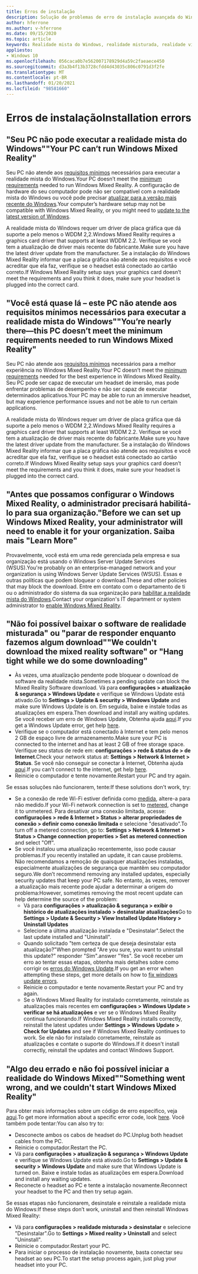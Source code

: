 ```yaml
---
title: Erros de instalação
description: Solução de problemas de erro de instalação avançada do Windows Mixed Reality que vai além da nossa documentação de suporte de consumidor padrão.
author: hferrone
ms.author: v-hferrone
ms.date: 09/15/2020
ms.topic: article
keywords: Realidade mista do Windows, realidade misturada, realidade virtual, VR, MR, solução de problemas, erros, ajuda, suporte, instalação
appliesto:
- Windows 10
ms.openlocfilehash: 056caca0b7e562007178929d4a59c2faeaece450
ms.sourcegitcommit: d3a3b4f13b3728cfdd4d43035c806c0791d3f2fe
ms.translationtype: MT
ms.contentlocale: pt-BR
ms.lasthandoff: 01/20/2021
ms.locfileid: "98581660"
---
```

# <a name="installation-errors"></a><span data-ttu-id="89fe1-104">Erros de instalação</span><span class="sxs-lookup"><span data-stu-id="89fe1-104">Installation errors</span></span>

## <a name="your-pc-cant-run-windows-mixed-reality"></a><span data-ttu-id="89fe1-105">"Seu PC não pode executar a realidade mista do Windows"</span><span class="sxs-lookup"><span data-stu-id="89fe1-105">"Your PC can’t run Windows Mixed Reality"</span></span>

<span data-ttu-id="89fe1-106">Seu PC não atende aos [requisitos mínimos](https://support.microsoft.com/help/4039260/windows-10-mixed-reality-pc-hardware-guidelines) necessários para executar a realidade mista do Windows.</span><span class="sxs-lookup"><span data-stu-id="89fe1-106">Your PC doesn’t meet the [minimum requirements](https://support.microsoft.com/help/4039260/windows-10-mixed-reality-pc-hardware-guidelines) needed to run Windows Mixed Reality.</span></span> <span data-ttu-id="89fe1-107">A configuração de hardware do seu computador pode não ser compatível com a realidade mista do Windows ou você pode precisar [atualizar para a versão mais recente do Windows](https://support.microsoft.com/help/12373/windows-update-faq).</span><span class="sxs-lookup"><span data-stu-id="89fe1-107">Your computer’s hardware setup may not be compatible with Windows Mixed Reality, or you might need to [update to the latest version of Windows](https://support.microsoft.com/help/12373/windows-update-faq).</span></span> 

<span data-ttu-id="89fe1-108">A realidade mista do Windows requer um driver de placa gráfica que dá suporte a pelo menos o WDDM 2,2.</span><span class="sxs-lookup"><span data-stu-id="89fe1-108">Windows Mixed Reality requires a graphics card driver that supports at least WDDM 2.2.</span></span> <span data-ttu-id="89fe1-109">Verifique se você tem a atualização de driver mais recente do fabricante.</span><span class="sxs-lookup"><span data-stu-id="89fe1-109">Make sure you have the latest driver update from the manufacturer.</span></span> <span data-ttu-id="89fe1-110">Se a instalação do Windows Mixed Reality informar que a placa gráfica não atende aos requisitos e você acreditar que ela faz, verifique se o headset está conectado ao cartão correto.</span><span class="sxs-lookup"><span data-stu-id="89fe1-110">If Windows Mixed Reality setup says your graphics card doesn’t meet the requirements and you think it does, make sure your headset is plugged into the correct card.</span></span>

## <a name="youre-nearly-therethis-pc-doesnt-meet-the-minimum-requirements-needed-to-run-windows-mixed-reality"></a><span data-ttu-id="89fe1-111">"Você está quase lá – este PC não atende aos requisitos mínimos necessários para executar a realidade mista do Windows"</span><span class="sxs-lookup"><span data-stu-id="89fe1-111">"You’re nearly there—this PC doesn’t meet the minimum requirements needed to run Windows Mixed Reality"</span></span>

<span data-ttu-id="89fe1-112">Seu PC não atende aos [requisitos mínimos](https://support.microsoft.com/help/4039260/windows-10-mixed-reality-pc-hardware-guidelines) necessários para a melhor experiência no Windows Mixed Reality.</span><span class="sxs-lookup"><span data-stu-id="89fe1-112">Your PC doesn’t meet the [minimum requirements](https://support.microsoft.com/help/4039260/windows-10-mixed-reality-pc-hardware-guidelines) needed for the best experience in Windows Mixed Reality.</span></span> <span data-ttu-id="89fe1-113">Seu PC pode ser capaz de executar um headset de imersão, mas pode enfrentar problemas de desempenho e não ser capaz de executar determinados aplicativos.</span><span class="sxs-lookup"><span data-stu-id="89fe1-113">Your PC may be able to run an immersive headset, but may experience performance issues and not be able to run certain applications.</span></span>

<span data-ttu-id="89fe1-114">A realidade mista do Windows requer um driver de placa gráfica que dá suporte a pelo menos o WDDM 2,2.</span><span class="sxs-lookup"><span data-stu-id="89fe1-114">Windows Mixed Reality requires a graphics card driver that supports at least WDDM 2.2.</span></span> <span data-ttu-id="89fe1-115">Verifique se você tem a atualização de driver mais recente do fabricante.</span><span class="sxs-lookup"><span data-stu-id="89fe1-115">Make sure you have the latest driver update from the manufacturer.</span></span> <span data-ttu-id="89fe1-116">Se a instalação do Windows Mixed Reality informar que a placa gráfica não atende aos requisitos e você acreditar que ela faz, verifique se o headset está conectado ao cartão correto.</span><span class="sxs-lookup"><span data-stu-id="89fe1-116">If Windows Mixed Reality setup says your graphics card doesn’t meet the requirements and you think it does, make sure your headset is plugged into the correct card.</span></span>

## <a name="before-we-can-set-up-windows-mixed-reality-your-administrator-will-need-to-enable-it-for-your-organization-learn-more"></a><span data-ttu-id="89fe1-117">"Antes que possamos configurar o Windows Mixed Reality, o administrador precisará habilitá-lo para sua organização.</span><span class="sxs-lookup"><span data-stu-id="89fe1-117">"Before we can set up Windows Mixed Reality, your administrator will need to enable it for your organization.</span></span> <span data-ttu-id="89fe1-118">Saiba mais "</span><span class="sxs-lookup"><span data-stu-id="89fe1-118">Learn More"</span></span>

<span data-ttu-id="89fe1-119">Provavelmente, você está em uma rede gerenciada pela empresa e sua organização está usando o Windows Server Update Services (WSUS).</span><span class="sxs-lookup"><span data-stu-id="89fe1-119">You're probably on an enterprise-managed network and your organization is using Windows Server Update Services (WSUS).</span></span> <span data-ttu-id="89fe1-120">Essas e outras políticas que podem bloquear o download.</span><span class="sxs-lookup"><span data-stu-id="89fe1-120">These and other policies that may block the download.</span></span> <span data-ttu-id="89fe1-121">Entre em contato com o departamento de ti ou o administrador do sistema da sua organização para [habilitar a realidade mista do Windows](/windows/application-management/manage-windows-mixed-reality#enable).</span><span class="sxs-lookup"><span data-stu-id="89fe1-121">Contact your organization's IT department or system administrator to [enable Windows Mixed Reality](/windows/application-management/manage-windows-mixed-reality#enable).</span></span>

## <a name="we-couldnt-download-the-mixed-reality-software-or-hang-tight-while-we-do-some-downloading"></a><span data-ttu-id="89fe1-122">"Não foi possível baixar o software de realidade misturada" ou "parar de responder enquanto fazemos algum download"</span><span class="sxs-lookup"><span data-stu-id="89fe1-122">"We couldn't download the mixed reality software" or "Hang tight while we do some downloading"</span></span>

* <span data-ttu-id="89fe1-123">Às vezes, uma atualização pendente pode bloquear o download de software da realidade mista.</span><span class="sxs-lookup"><span data-stu-id="89fe1-123">Sometimes a pending update can block the Mixed Reality Software download.</span></span> <span data-ttu-id="89fe1-124">Vá para **configurações > atualização & segurança > Windows Update** e verifique se Windows Update está ativado.</span><span class="sxs-lookup"><span data-stu-id="89fe1-124">Go to **Settings > Update & security > Windows Update** and make sure Windows Update is on.</span></span> <span data-ttu-id="89fe1-125">Em seguida, baixe e instale todas as atualizações em espera.</span><span class="sxs-lookup"><span data-stu-id="89fe1-125">Then download and install any waiting updates.</span></span> <span data-ttu-id="89fe1-126">Se você receber um erro de Windows Update, Obtenha ajuda [aqui](https://support.microsoft.com/help/10164/fix-windows-update-errors).</span><span class="sxs-lookup"><span data-stu-id="89fe1-126">If you get a Windows Update error, get help [here](https://support.microsoft.com/help/10164/fix-windows-update-errors).</span></span>
* <span data-ttu-id="89fe1-127">Verifique se o computador está conectado à Internet e tem pelo menos 2 GB de espaço livre de armazenamento.</span><span class="sxs-lookup"><span data-stu-id="89fe1-127">Make sure your PC is connected to the internet and has at least 2 GB of free storage space.</span></span> <span data-ttu-id="89fe1-128">Verifique seu status de rede em: **configurações > rede & status de > de Internet**.</span><span class="sxs-lookup"><span data-stu-id="89fe1-128">Check your network status at: **Settings > Network & Internet > Status**.</span></span> <span data-ttu-id="89fe1-129">Se você não conseguir se conectar à Internet, Obtenha ajuda [aqui](https://support.microsoft.com/help/10741/windows-10-fix-network-connection-issues).</span><span class="sxs-lookup"><span data-stu-id="89fe1-129">If you can't connect to the internet, get help [here](https://support.microsoft.com/help/10741/windows-10-fix-network-connection-issues).</span></span>  
* <span data-ttu-id="89fe1-130">Reinicie o computador e tente novamente.</span><span class="sxs-lookup"><span data-stu-id="89fe1-130">Restart your PC and try again.</span></span> 

<span data-ttu-id="89fe1-131">Se essas soluções não funcionarem, tente:</span><span class="sxs-lookup"><span data-stu-id="89fe1-131">If these solutions don't work, try:</span></span>
* <span data-ttu-id="89fe1-132">Se a conexão de rede Wi-Fi estiver definida como [medida](https://support.microsoft.com//help/17452/windows-metered-internet-connections-faq), altere-a para não medido.</span><span class="sxs-lookup"><span data-stu-id="89fe1-132">If your Wi-Fi network connection is set to [metered](https://support.microsoft.com//help/17452/windows-metered-internet-connections-faq), change it to unmetered.</span></span> <span data-ttu-id="89fe1-133">Para desativar uma conexão limitada, acesse: **configurações > rede & Internet > Status > alterar propriedades de conexão > definir como conexão limitada** e selecione "desativado".</span><span class="sxs-lookup"><span data-stu-id="89fe1-133">To turn off a metered connection, go to: **Settings > Network & Internet > Status > Change connection properties > Set as metered connection** and select "Off".</span></span>  
* <span data-ttu-id="89fe1-134">Se você instalou uma atualização recentemente, isso pode causar problemas.</span><span class="sxs-lookup"><span data-stu-id="89fe1-134">If you recently installed an update, it can cause problems.</span></span> <span data-ttu-id="89fe1-135">Não recomendamos a remoção de quaisquer atualizações instaladas, especialmente atualizações de segurança que mantêm seu computador seguro.</span><span class="sxs-lookup"><span data-stu-id="89fe1-135">We don’t recommend removing any installed updates, especially security updates that keep your PC safe.</span></span> <span data-ttu-id="89fe1-136">No entanto, às vezes, remover a atualização mais recente pode ajudar a determinar a origem do problema:</span><span class="sxs-lookup"><span data-stu-id="89fe1-136">However, sometimes removing the most recent update can help determine the source of the problem:</span></span> 
    * <span data-ttu-id="89fe1-137">Vá para **configurações > atualização & segurança > exibir o histórico de atualizações instalado > desinstalar atualizações**</span><span class="sxs-lookup"><span data-stu-id="89fe1-137">Go to **Settings > Update & Security > View Installed Update History > Uninstall Updates**</span></span>
    * <span data-ttu-id="89fe1-138">Selecione a última atualização instalada e "Desinstalar".</span><span class="sxs-lookup"><span data-stu-id="89fe1-138">Select the last update installed and "Uninstall".</span></span>
    * <span data-ttu-id="89fe1-139">Quando solicitado "tem certeza de que deseja desinstalar esta atualização?"</span><span class="sxs-lookup"><span data-stu-id="89fe1-139">When prompted "Are you sure, you want to uninstall this update?"</span></span> <span data-ttu-id="89fe1-140">responder "Sim".</span><span class="sxs-lookup"><span data-stu-id="89fe1-140">answer "Yes".</span></span> <span data-ttu-id="89fe1-141">Se você receber um erro ao tentar essas etapas, obtenha mais detalhes sobre como corrigir os [erros do Windows Update](https://support.microsoft.com//help/10164/fix-windows-update-errors).</span><span class="sxs-lookup"><span data-stu-id="89fe1-141">If you get an error when attempting these steps, get more details on how to [fix windows update errors](https://support.microsoft.com//help/10164/fix-windows-update-errors).</span></span> 
    * <span data-ttu-id="89fe1-142">Reinicie o computador e tente novamente.</span><span class="sxs-lookup"><span data-stu-id="89fe1-142">Restart your PC and try again.</span></span> 
    * <span data-ttu-id="89fe1-143">Se o Windows Mixed Reality for instalado corretamente, reinstale as atualizações mais recentes em **configurações > Windows Update > verificar se há atualizações** e ver se o Windows Mixed Reality continua funcionando.</span><span class="sxs-lookup"><span data-stu-id="89fe1-143">If Windows Mixed Reality installs correctly, reinstall the latest updates under **Settings > Windows Update > Check for Updates** and see if Windows Mixed Reality continues to work.</span></span> <span data-ttu-id="89fe1-144">Se ele não for instalado corretamente, reinstale as atualizações e contate o suporte do Windows.</span><span class="sxs-lookup"><span data-stu-id="89fe1-144">If it doesn't install correctly, reinstall the updates and contact Windows Support.</span></span> 

## <a name="something-went-wrong-and-we-couldnt-start-windows-mixed-reality"></a><span data-ttu-id="89fe1-145">"Algo deu errado e não foi possível iniciar a realidade do Windows Mixed"</span><span class="sxs-lookup"><span data-stu-id="89fe1-145">"Something went wrong, and we couldn't start Windows Mixed Reality"</span></span>
<span data-ttu-id="89fe1-146">Para obter mais informações sobre um código de erro específico, veja [aqui](error-codes.md).</span><span class="sxs-lookup"><span data-stu-id="89fe1-146">To get more information about a specific error code, look [here](error-codes.md).</span></span> <span data-ttu-id="89fe1-147">Você também pode tentar:</span><span class="sxs-lookup"><span data-stu-id="89fe1-147">You can also try to:</span></span>

* <span data-ttu-id="89fe1-148">Desconecte ambos os cabos de headset do PC.</span><span class="sxs-lookup"><span data-stu-id="89fe1-148">Unplug both headset cables from the PC.</span></span>
* <span data-ttu-id="89fe1-149">Reinicie o computador.</span><span class="sxs-lookup"><span data-stu-id="89fe1-149">Restart the PC.</span></span>
* <span data-ttu-id="89fe1-150">Vá para **configurações > atualização & segurança > Windows Update** e verifique se Windows Update está ativado.</span><span class="sxs-lookup"><span data-stu-id="89fe1-150">Go to **Settings > Update & security > Windows Update** and make sure that Windows Update is turned on.</span></span> <span data-ttu-id="89fe1-151">Baixe e instale todas as atualizações em espera.</span><span class="sxs-lookup"><span data-stu-id="89fe1-151">Download and install any waiting updates.</span></span>
* <span data-ttu-id="89fe1-152">Reconecte o headset ao PC e tente a instalação novamente.</span><span class="sxs-lookup"><span data-stu-id="89fe1-152">Reconnect your headset to the PC and then try setup again.</span></span>

<span data-ttu-id="89fe1-153">Se essas etapas não funcionarem, desinstale e reinstale a realidade mista do Windows:</span><span class="sxs-lookup"><span data-stu-id="89fe1-153">If these steps don’t work, uninstall and then reinstall Windows Mixed Reality:</span></span>
* <span data-ttu-id="89fe1-154">Vá para **configurações > realidade misturada > desinstalar** e selecione "Desinstalar".</span><span class="sxs-lookup"><span data-stu-id="89fe1-154">Go to **Settings > Mixed reality > Uninstall** and select "Uninstall".</span></span> 
* <span data-ttu-id="89fe1-155">Reinicie o computador.</span><span class="sxs-lookup"><span data-stu-id="89fe1-155">Restart your PC.</span></span> 
* <span data-ttu-id="89fe1-156">Para iniciar o processo de instalação novamente, basta conectar seu headset ao seu PC.</span><span class="sxs-lookup"><span data-stu-id="89fe1-156">To start the setup process again, just plug your headset into your PC.</span></span>